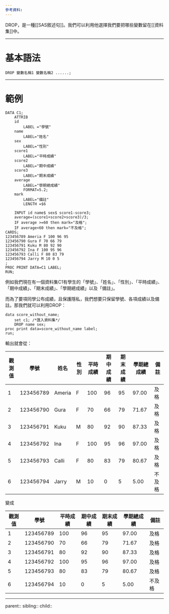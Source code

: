 ```yaml
---
參考資料:
---
```

DROP，是一種[[SAS敘述句]]。我們可以利用他選擇我們要把哪些變數留在[[資料集]]中。
- - -
# 基本語法
```SAS
DROP 變數名稱1 變數名稱2 ......;
```
- - -
# 範例
```SAS
DATA C1;
	ATTRIB
	id 
		LABEL ="學號"
	name
		LABEL="姓名"
	sex
		LABEL="性別"
	score1
		LABEL="平時成績"
	score2
		LABEL="期中成績"
	score3
		LABEL="期末成績"
	average
		LABEL="學期總成績"
		FORMAT=5.2;
	mark
		LABEL="備註"
		LENGTH =$6

	INPUT id name$ sex$ score1-score3;
	average=(score1+score2+score3)/3;
	IF average >=60 then mark="及格";
	IF average<60 then mark="不及格";
CARDS;
123456789 Ameria F 100 96 95
123456790 Gura F 70 66 79
123456791 Kuku M 80 92 90
123456792 Ina F 100 95 96
123456793 Calli F 80 83 79
123456794 Jarry M 10 0 5
;
PROC PRINT DATA=C1 LABEL;
RUN;
```
例如我們現在有一個資料集C1有學生的「學號」、「姓名」、「性別」、「平時成績」、「期中成績」、「期末成績」、「學期總成績」以及「備註」。

而為了要項同學公布成績，且保護隱私，我們想要只保留學號、各項成績以及備註。那我們就可以利用DROP：
```SAS
data score_without_name;
	set c1; /*匯入資料集*/
	DROP name sex;
proc print data=score_without_name label;
run;
```
輸出就會從：

| 觀測值 | 學號        | 姓名     | 性別  | 平時成績 | 期中成績 | 期末成績 | 學期總成績 | 備註  |
| --- | --------- | ------ | --- | ---- | ---- | ---- | ----- | --- |
| 1   | 123456789 | Ameria | F   | 100  | 96   | 95   | 97.00 | 及格  |
| 2   | 123456790 | Gura   | F   | 70   | 66   | 79   | 71.67 | 及格  |
| 3   | 123456791 | Kuku   | M   | 80   | 92   | 90   | 87.33 | 及格  |
| 4   | 123456792 | Ina    | F   | 100  | 95   | 96   | 97.00 | 及格  |
| 5   | 123456793 | Calli  | F   | 80   | 83   | 79   | 80.67 | 及格  |
| 6   | 123456794 | Jarry  | M   | 10   | 0    | 5    | 5.00  | 不及格 |

變成

| 觀測值 | 學號        | 平時成績 | 期中成績 | 期末成績 | 學期總成績 | 備註  |
| --- | --------- | ---- | ---- | ---- | ----- | --- |
| 1   | 123456789 | 100  | 96   | 95   | 97.00 | 及格  |
| 2   | 123456790 | 70   | 66   | 79   | 71.67 | 及格  |
| 3   | 123456791 | 80   | 92   | 90   | 87.33 | 及格  |
| 4   | 123456792 | 100  | 95   | 96   | 97.00 | 及格  |
| 5   | 123456793 | 80   | 83   | 79   | 80.67 | 及格  |
| 6   | 123456794 | 10   | 0    | 5    | 5.00  | 不及格 |

- - -
parent::
sibling::
child::